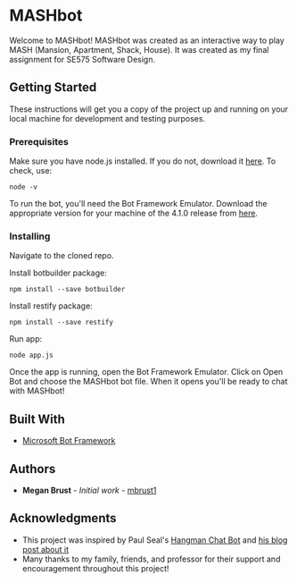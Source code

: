 # MASHbot

Welcome to MASHbot! MASHbot was created as an interactive way to play MASH (Mansion, Apartment, Shack, House). It was created as my final assignment for SE575 Software Design.

## Getting Started

These instructions will get you a copy of the project up and running on your local machine for development and testing purposes.

### Prerequisites

Make sure you have node.js installed. If you do not, download it [here](https://nodejs.org/en/). To check, use:

```
node -v
```
To run the bot, you'll need the Bot Framework Emulator. Download the appropriate version for your machine of the 4.1.0 release from [here](https://github.com/Microsoft/BotFramework-Emulator/releases).

### Installing
Navigate to the cloned repo.

Install botbuilder package:

```
npm install --save botbuilder
```

Install restify package:

```
npm install --save restify
```

Run app:
```
node app.js
```
Once the app is running, open the Bot Framework Emulator. Click on Open Bot and choose the MASHbot bot file. When it opens you'll be ready to chat with MASHbot!
<!---## Running the tests

Explain how to run the automated tests for this system

### Break down into end to end tests

Explain what these tests test and why

```
Give an example
```

### And coding style tests

Explain what these tests test and why

```
Give an example
```
--->

## Built With

* [Microsoft Bot Framework](https://dev.botframework.com/)

## Authors

* **Megan Brust** - *Initial work* - [mbrust1](https://github.com/mbrust1)

<!---## License

This project is licensed under the MIT License - see the [LICENSE.md](https://github.com/mbrust1/MASHbot/blob/master/LICENSE.md) file for details--->

## Acknowledgments

* This project was inspired by Paul Seal's [Hangman Chat Bot](https://github.com/prjseal/NodeJsChatBot) and [his blog post about it](https://codeshare.co.uk/blog/how-to-create-a-hangman-chat-bot-game-in-nodejs-using-microsoft-bot-framework/)
* Many thanks to my family, friends, and professor for their support and encouragement throughout this project!
